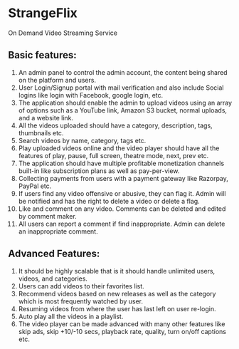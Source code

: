 # StrangeFlix #
On Demand Video Streaming Service

## Basic features: ##
1. An admin panel to control the admin account, the content being shared on the platform and
users.
2. User Login/Signup portal with mail verification and also include Social logins like login with
Facebook, google login, etc.
3. The application should enable the admin to upload videos using an array of options such as
a YouTube link, Amazon S3 bucket, normal uploads, and a website link.
4. All the videos uploaded should have a category, description, tags, thumbnails etc.
5. Search videos by name, category, tags etc.
6. Play uploaded videos online and the video player should have all the features of play, pause,
full screen, theatre mode, next, prev etc.
7. The application should have multiple profitable monetization channels built-in like
subscription plans as well as pay-per-view.
8. Collecting payments from users with a payment gateway like Razorpay, PayPal etc.
9. If users find any video offensive or abusive, they can flag it. Admin will be notified and has
the right to delete a video or delete a flag.
10. Like and comment on any video. Comments can be deleted and edited by comment maker.
11. All users can report a comment if find inappropriate. Admin can delete an inappropriate
comment.
## Advanced Features: ##
1. It should be highly scalable that is it should handle unlimited users, videos, and categories.
2. Users can add videos to their favorites list.
3. Recommend videos based on new releases as well as the category which is most frequently
watched by user.
4. Resuming videos from where the user has last left on user re-login.
5. Auto play all the videos in a playlist.
6. The video player can be made advanced with many other features like skip ads, skip +10/-10
secs, playback rate, quality, turn on/off captions etc.
